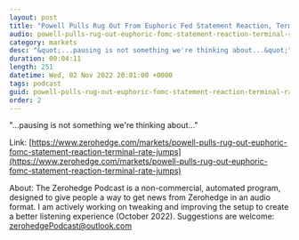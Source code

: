 ```yaml
---
layout: post
title: "Powell Pulls Rug Out From Euphoric Fed Statement Reaction, Terminal Rate Spikes"
audio: powell-pulls-rug-out-euphoric-fomc-statement-reaction-terminal-rate-jumps-0
category: markets
desc: "&quot;...pausing is not something we're thinking about...&quot;"
duration: 00:04:11
length: 251
datetime: Wed, 02 Nov 2022 20:01:00 +0000
tags: podcast
guid: powell-pulls-rug-out-euphoric-fomc-statement-reaction-terminal-rate-jumps-0
order: 2
---
```

&quot;...pausing is not something we're thinking about...&quot;

Link: [https://www.zerohedge.com/markets/powell-pulls-rug-out-euphoric-fomc-statement-reaction-terminal-rate-jumps](https://www.zerohedge.com/markets/powell-pulls-rug-out-euphoric-fomc-statement-reaction-terminal-rate-jumps)

About: The Zerohedge Podcast is a non-commercial, automated program, designed to give people a way to get news from Zerohedge in an audio format.  I am actively working on tweaking and improving the setup to create a better listening experience (October 2022).  Suggestions are welcome: [zerohedgePodcast@outlook.com](mailto:zerohedgePodcast@outlook.com)